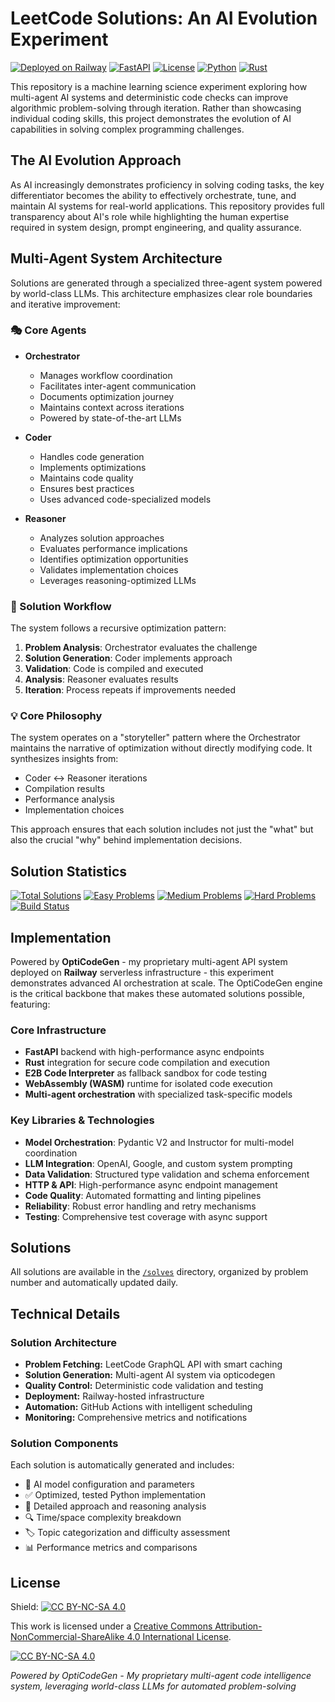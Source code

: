 # LeetCode Solutions: An AI Evolution Experiment

[![Deployed on Railway](https://img.shields.io/badge/Deployed%20on-Railway-black?logo=railway)](https://railway.app)
[![FastAPI](https://img.shields.io/badge/Powered%20By-FastAPI-%2300C7B7?logo=fastapi)](https://fastapi.tiangolo.com)
[![License](https://img.shields.io/badge/License-CC%20BY--NC--SA%204.0-lightgrey.svg)](LICENSE)
[![Python](https://img.shields.io/badge/Python-3.11+-blue?logo=python)](https://python.org)
[![Rust](https://img.shields.io/badge/Rust-Code%20Execution-orange?logo=rust)](https://rust-lang.org)

This repository is a machine learning science experiment exploring how multi-agent AI systems and deterministic code checks can improve algorithmic problem-solving through iteration. Rather than showcasing individual coding skills, this project demonstrates the evolution of AI capabilities in solving complex programming challenges.

## The AI Evolution Approach

As AI increasingly demonstrates proficiency in solving coding tasks, the key differentiator becomes the ability to effectively orchestrate, tune, and maintain AI systems for real-world applications. This repository provides full transparency about AI's role while highlighting the human expertise required in system design, prompt engineering, and quality assurance.

## Multi-Agent System Architecture

Solutions are generated through a specialized three-agent system powered by world-class LLMs. This architecture emphasizes clear role boundaries and iterative improvement:

### 🎭 Core Agents

- **Orchestrator**
  - Manages workflow coordination
  - Facilitates inter-agent communication
  - Documents optimization journey
  - Maintains context across iterations
  - Powered by state-of-the-art LLMs

- **Coder**
  - Handles code generation
  - Implements optimizations
  - Maintains code quality
  - Ensures best practices
  - Uses advanced code-specialized models

- **Reasoner**
  - Analyzes solution approaches
  - Evaluates performance implications
  - Identifies optimization opportunities
  - Validates implementation choices
  - Leverages reasoning-optimized LLMs

### 🔄 Solution Workflow

The system follows a recursive optimization pattern:

1. **Problem Analysis**: Orchestrator evaluates the challenge
2. **Solution Generation**: Coder implements approach
3. **Validation**: Code is compiled and executed
4. **Analysis**: Reasoner evaluates results
5. **Iteration**: Process repeats if improvements needed

### 💡 Core Philosophy

The system operates on a "storyteller" pattern where the Orchestrator maintains the narrative of optimization without directly modifying code. It synthesizes insights from:
- Coder ↔ Reasoner iterations
- Compilation results
- Performance analysis
- Implementation choices

This approach ensures that each solution includes not just the "what" but also the crucial "why" behind implementation decisions.

## Solution Statistics

[![Total Solutions](https://img.shields.io/badge/dynamic/json?url=https://raw.githubusercontent.com/yourusername/leetcode-daily/main/stats.json&label=Total&query=$.total&color=blue)](./solves)
[![Easy Problems](https://img.shields.io/badge/dynamic/json?url=https://raw.githubusercontent.com/yourusername/leetcode-daily/main/stats.json&label=Easy&query=$.easy&color=green)](./solves)
[![Medium Problems](https://img.shields.io/badge/dynamic/json?url=https://raw.githubusercontent.com/yourusername/leetcode-daily/main/stats.json&label=Medium&query=$.medium&color=yellow)](./solves)
[![Hard Problems](https://img.shields.io/badge/dynamic/json?url=https://raw.githubusercontent.com/yourusername/leetcode-daily/main/stats.json&label=Hard&query=$.hard&color=red)](./solves)
[![Build Status](https://github.com/yourusername/leetcode-daily/workflows/Daily%20Solve/badge.svg)](https://github.com/yourusername/leetcode-daily/actions)

## Implementation

Powered by **OptiCodeGen** - my proprietary multi-agent API system deployed on **Railway** serverless infrastructure - this experiment demonstrates advanced AI orchestration at scale. The OptiCodeGen engine is the critical backbone that makes these automated solutions possible, featuring:

### Core Infrastructure
- **FastAPI** backend with high-performance async endpoints
- **Rust** integration for secure code compilation and execution
- **E2B Code Interpreter** as fallback sandbox for code testing
- **WebAssembly (WASM)** runtime for isolated code execution
- **Multi-agent orchestration** with specialized task-specific models

### Key Libraries & Technologies
- **Model Orchestration**: Pydantic V2 and Instructor for multi-model coordination
- **LLM Integration**: OpenAI, Google, and custom system prompting
- **Data Validation**: Structured type validation and schema enforcement
- **HTTP & API**: High-performance async endpoint management
- **Code Quality**: Automated formatting and linting pipelines
- **Reliability**: Robust error handling and retry mechanisms
- **Testing**: Comprehensive test coverage with async support

## Solutions

All solutions are available in the [`/solves`](./solves) directory, organized by problem number and automatically updated daily.

## Technical Details

### Solution Architecture
- **Problem Fetching:** LeetCode GraphQL API with smart caching
- **Solution Generation:** Multi-agent AI system via opticodegen
- **Quality Control:** Deterministic code validation and testing
- **Deployment:** Railway-hosted infrastructure
- **Automation:** GitHub Actions with intelligent scheduling
- **Monitoring:** Comprehensive metrics and notifications

### Solution Components
Each solution is automatically generated and includes:
- 🧠 AI model configuration and parameters
- ✅ Optimized, tested Python implementation
- 📝 Detailed approach and reasoning analysis
- 🔍 Time/space complexity breakdown
- 🏷️ Topic categorization and difficulty assessment
- 📊 Performance metrics and comparisons

## License

Shield: [![CC BY-NC-SA 4.0][cc-by-nc-sa-shield]][cc-by-nc-sa]

This work is licensed under a [Creative Commons Attribution-NonCommercial-ShareAlike 4.0 International License][cc-by-nc-sa].

[![CC BY-NC-SA 4.0][cc-by-nc-sa-image]][cc-by-nc-sa]

*Powered by OptiCodeGen - My proprietary multi-agent code intelligence system, leveraging world-class LLMs for automated problem-solving*

[cc-by-nc-sa]: http://creativecommons.org/licenses/by-nc-sa/4.0/
[cc-by-nc-sa-image]: https://licensebuttons.net/l/by-nc-sa/4.0/88x31.png
[cc-by-nc-sa-shield]: https://img.shields.io/badge/License-CC%20BY--NC--SA%204.0-lightgrey.svg

